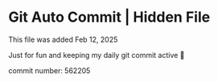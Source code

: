 # Git Auto Commit | Hidden File

This file was added Feb 12, 2025

Just for fun and keeping my daily git commit active 🤪

commit number: 562205

